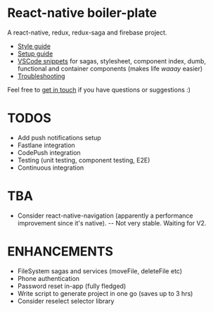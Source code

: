 # React-native boiler-plate

A react-native, redux, redux-saga and firebase project.

* [Style guide](./STYLE_GUIDE.md)
* [Setup guide](./SETUP_GUIDE.md)
* [VSCode snippets](./snippets.json) for sagas, stylesheet, component index, dumb, functional and container components (makes life _waaay_ easier)
* [Troubleshooting](./TROUBLESHOOTING.md)

Feel free to [get in touch](mailto:shaun@aux.co.za) if you have questions or suggestions :)

# TODOS

* Add push notifications setup
* Fastlane integration
* CodePush integration
* Testing (unit testing, component testing, E2E)
* Continuous integration

# TBA

* Consider react-native-navigation (apparently a performance improvement since it's native).
  -- Not very stable. Waiting for V2.

# ENHANCEMENTS

* FileSystem sagas and services (moveFile, deleteFile etc)
* Phone authentication
* Password reset in-app (fully fledged)
* Write script to generate project in one go (saves up to 3 hrs)
* Consider reselect selector library
